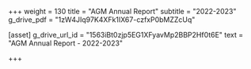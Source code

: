 +++
weight = 130
title = "AGM Annual Report"
subtitle = "2022-2023"
g_drive_pdf = "1zW4JIq97K4XFk1IX67-czfxP0bMZZcUq"


[asset]
  g_drive_url_id = "1563iBt0zjp5EG1XFyavMp2BBP2Hf0t6E"
  text = "AGM Annual Report - 2022-2023"


+++

